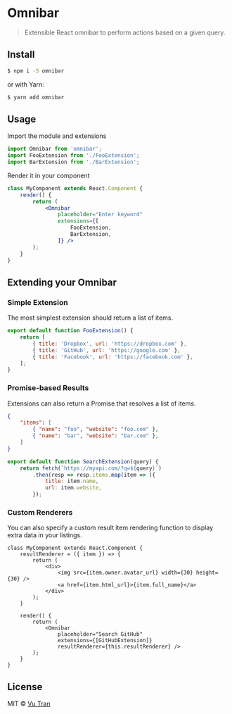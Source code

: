 # Omnibar

> Extensible React omnibar to perform actions based on a given query.

## Install

```bash
$ npm i -S omnibar
```

or with Yarn:

```bash
$ yarn add omnibar
```

## Usage

Import the module and extensions

```jsx
import Omnibar from 'omnibar';
import FooExtension from './FooExtension';
import BarExtension from './BarExtension';
```

Render it in your component

```jsx
class MyComponent extends React.Component {
    render() {
        return (
            <Omnibar
                placeholder="Enter keyword"
                extensions={[
                    FooExtension,
                    BarExtension,
                ]} />
        );
    }
}
```

## Extending your Omnibar

### Simple Extension

The most simplest extension should return a list of items.

```jsx
export default function FooExtension() {
    return [
        { title: 'Dropbox', url: 'https://dropbox.com' },
        { title: 'GitHub', url: 'https://google.com' },
        { title: 'Facebook', url: 'https://facebook.com' },
    ];
}
```

### Promise-based Results

Extensions can also return a Promise that resolves a list of items.

```json
{
    "items": [
        { "name": "foo", "website": "foo.com" },
        { "name": "bar", "website": "bar.com" },
    ]
}
```

```jsx
export default function SearchExtension(query) {
    return fetch(`https://myapi.com/?q=${query}`)
        .then(resp => resp.items.map(item => ({
            title: item.name,
            url: item.website,
        });
```

### Custom Renderers

You can also specify a custom result item rendering function to display extra data in your listings.

```
class MyComponent extends React.Component {
    resultRenderer = ({ item }) => {
        return (
            <div>
                <img src={item.owner.avatar_url} width={30} height={30} />
                <a href={item.html_url}>{item.full_name}</a>
            </div>
        );
    }

    render() {
        return (
            <Omnibar
                placeholder="Search GitHub"
                extensions={[GitHubExtension]}
                resultRenderer={this.resultRenderer} />
        );
    }
}
```

## License

MIT © [Vu Tran](https://github.com/vutran/)
